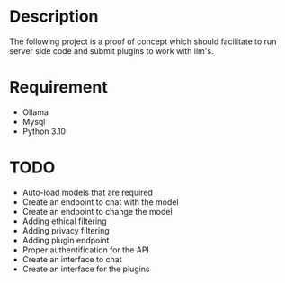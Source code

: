 # Description
The following project is a proof of concept which should facilitate 
to run server side  code and submit plugins
to work with llm's.
# Requirement
* Ollama
* Mysql
* Python 3.10
# TODO

* Auto-load models that are required
* Create an endpoint to chat with the model
* Create an endpoint to change the model
* Adding ethical filtering
* Adding privacy filtering
* Adding plugin endpoint
* Proper authentification for the API
* Create an interface to chat
* Create an interface for the plugins